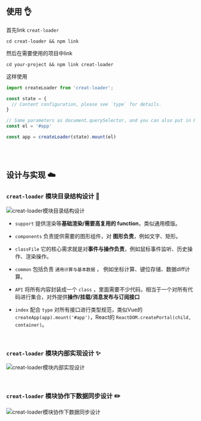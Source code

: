 <br />

## 使用 👌

首先link `creat-loader`

```shell
cd creat-loader && npm link
```

然后在需要使用的项目中link

```shell
cd your-project && npm link creat-loader
```

这样使用

```typescript
import createLoader from 'creat-loader';

const state = {
  // Content configuration, please see `type` for details.
}

// Same parameters as document.querySelector, and you can also put in HTMLElement objects directly.
const el = '#app'

const app = createLoader(state).mount(el)
```

<br />
<br />


## 设计与实现 ☁️

### `creat-loader` 模块目录结构设计 🤔


![creat-loader模块目录结构设计](https://user-images.githubusercontent.com/73827386/198849631-9878c832-5040-4f30-86cd-04dcb7d62a8a.jpg)

- `support` 提供渲染等**基础渲染/需要高复用的 function**，类似通用模版。

- `components` 负责提供需要的图形组件，对 **图形负责**，例如文字、矩形。

- `classFile` 它的核心需求就是对**事件与操作负责**，例如鼠标事件监听、历史操作、渲染操作。

- `common` 包括负责 `通用计算与基本数据` ， 例如坐标计算、键位存储、数据diff计算。

- `API` 将所有内容封装成一个 `class` ，里面需要不少代码，相当于一个对所有代码进行集合，对外提供**操作/挂载/消息发布与订阅接口**

- `index` 配合 `type` 对所有接口进行类型规范，类似Vue的 `createApp(app).mount('#app')`，React的 `ReactDOM.createPortal(child, container)`。

<br />

### `creat-loader` 模块内部实现设计 ✨

![creat-loader模块内部实现设计](https://user-images.githubusercontent.com/73827386/198849921-cc0bf94f-b4ec-4890-b1a2-fa7e4770f166.jpg)


<br />

### `creat-loader` 模块协作下数据同步设计 ✏️

![creat-loader模块协作下数据同步设计](https://user-images.githubusercontent.com/73827386/199678312-7ca37278-9be4-46bf-ae23-ab09610f3ac1.jpg)
